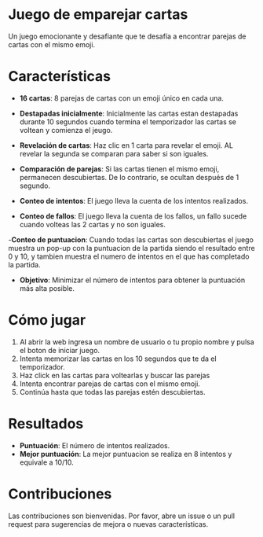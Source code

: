 <!--
88b           d88         db    888888888888  ,ad8888ba,   88        88
888b         d888        d88b        88      d8"'    `"8b  88        88
88`8b       d8'88       d8'`8b       88     d8'            88        88
88 `8b     d8' 88      d8'  `8b      88     88             88aaaaaaaa88
88  `8b   d8'  88     d8YaaaaY8b     88     88             88""""""""88
88   `8b d8'   88    d8""""""""8b    88     Y8,            88        88
88    `888'    88   d8'        `8b   88      Y8a.    .a8P  88        88
88     `8'     88  d8'          `8b  88       `"Y8888Y"'   88        88



  ,ad8888ba,         db         88888888ba   88888888ba,     ad88888ba
 d8"'    `"8b       d88b        88      "8b  88      `"8b   d8"     "8b
d8'                d8'`8b       88      ,8P  88        `8b  Y8,
88                d8'  `8b      88aaaaaa8P'  88         88  `Y8aaaaa,
88               d8YaaaaY8b     88""""88'    88         88    `"""""8b,
Y8,             d8""""""""8b    88    `8b    88         8P          `8b
 Y8a.    .a8P  d8'        `8b   88     `8b   88      .a8P   Y8a     a8P
  `"Y8888Y"'  d8'          `8b  88      `8b  88888888Y"'     "Y88888P"   -->

# Juego de emparejar cartas

Un juego emocionante y desafiante que te desafía a encontrar parejas de cartas con el mismo emoji.

# Características

- **16 cartas**: 8 parejas de cartas con un emoji único en cada una.

- **Destapadas inicialmente**: Inicialmente las cartas estan destapadas durante 10 segundos cuando termina el temporizador las cartas se voltean y comienza el jeugo.

- **Revelación de cartas**: Haz clic en 1 carta para revelar el emoji. AL revelar la segunda se comparan para saber si son iguales.

- **Comparación de parejas**: Si las cartas tienen el mismo emoji, permanecen descubiertas. De lo contrario, se ocultan después de 1 segundo.

- **Conteo de intentos**: El juego lleva la cuenta de los intentos realizados.

- **Conteo de fallos**: El juego lleva la cuenta de los fallos, un fallo sucede cuando volteas las 2 cartas y no son iguales.

-**Conteo de puntuacion**: Cuando todas las cartas son descubiertas el juego muestra un pop-up con la puntuacion
de la partida siendo el resultado entre 0 y 10, y tambien muestra el numero de intentos en el que has completado la partida.

- **Objetivo**: Minimizar el número de intentos para obtener la puntuación más alta posible.

# Cómo jugar

1. Al abrir la web ingresa un nombre de usuario o tu propio nombre y pulsa el boton de iniciar juego.
2. Intenta memorizar las cartas en los 10 segundos que te da el temporizador.
3. Haz click en las cartas para voltearlas y buscar las parejas
4. Intenta encontrar parejas de cartas con el mismo emoji.
5. Continúa hasta que todas las parejas estén descubiertas.

# Resultados

- **Puntuación**: El número de intentos realizados.
- **Mejor puntuación**: La mejor puntuacion se realiza en 8 intentos y equivale a 10/10.

# Contribuciones

Las contribuciones son bienvenidas. Por favor, abre un issue o un pull request para sugerencias de mejora o nuevas características.
